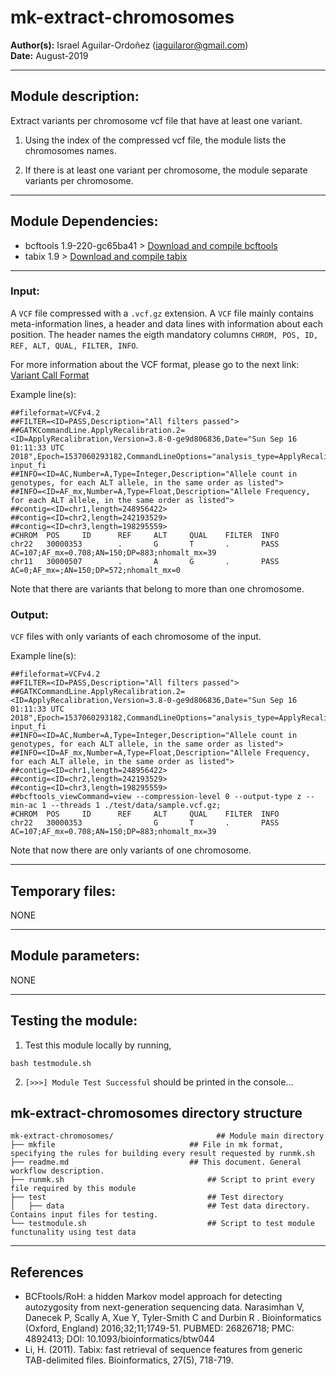 # mk-extract-chromosomes  
**Author(s):** Israel Aguilar-Ordoñez (iaguilaror@gmail.com)  
**Date:** August-2019  

---

## Module description:
Extract variants per chromosome vcf file that have at least one variant.

1. Using the index of the compressed vcf file, the module lists the chromosomes names.

2. If there is at least one variant per chromosome, the module separate variants per chromosome.

---

## Module Dependencies:
* bcftools 1.9-220-gc65ba41 >
[Download and compile bcftools](https://samtools.github.io/bcftools/)
* tabix 1.9 >
[Download and compile tabix](http://www.htslib.org/download/)

---

### Input:

A `VCF` file compressed with a `.vcf.gz` extension. A `VCF` file mainly contains meta-information lines, a header and data lines with information about each position. The header names the eigth mandatory columns `CHROM, POS, ID, REF, ALT, QUAL, FILTER, INFO`. 

For more information about the VCF format, please go to the next link: [Variant Call Format](https://www.internationalgenome.org/wiki/Analysis/Variant%20Call%20Format/vcf-variant-call-format-version-40/)


Example line(s):
```
##fileformat=VCFv4.2
##FILTER=<ID=PASS,Description="All filters passed">
##GATKCommandLine.ApplyRecalibration.2=<ID=ApplyRecalibration,Version=3.8-0-ge9d806836,Date="Sun Sep 16 01:11:33 UTC 2018",Epoch=1537060293182,CommandLineOptions="analysis_type=ApplyRecalibration input_fi
##INFO=<ID=AC,Number=A,Type=Integer,Description="Allele count in genotypes, for each ALT allele, in the same order as listed">
##INFO=<ID=AF_mx,Number=A,Type=Float,Description="Allele Frequency, for each ALT allele, in the same order as listed">
##contig=<ID=chr1,length=248956422>
##contig=<ID=chr2,length=242193529>
##contig=<ID=chr3,length=198295559>
#CHROM  POS     ID      REF     ALT     QUAL    FILTER  INFO
chr22   30000353        .       G       T       .       PASS    AC=107;AF_mx=0.708;AN=150;DP=883;nhomalt_mx=39
chr11   30000507        .       A       G       .       PASS    AC=0;AF_mx=;AN=150;DP=572;nhomalt_mx=0
```
Note that there are variants that belong to more than one chromosome.

### Output:

`VCF` files with only variants of each chromosome of the input.

Example line(s):  
```
##fileformat=VCFv4.2
##FILTER=<ID=PASS,Description="All filters passed">
##GATKCommandLine.ApplyRecalibration.2=<ID=ApplyRecalibration,Version=3.8-0-ge9d806836,Date="Sun Sep 16 01:11:33 UTC 2018",Epoch=1537060293182,CommandLineOptions="analysis_type=ApplyRecalibration input_fi
##INFO=<ID=AC,Number=A,Type=Integer,Description="Allele count in genotypes, for each ALT allele, in the same order as listed">
##INFO=<ID=AF_mx,Number=A,Type=Float,Description="Allele Frequency, for each ALT allele, in the same order as listed">
##contig=<ID=chr1,length=248956422>
##contig=<ID=chr2,length=242193529>
##contig=<ID=chr3,length=198295559>
##bcftools_viewCommand=view --compression-level 0 --output-type z --min-ac 1 --threads 1 ./test/data/sample.vcf.gz;
#CHROM  POS     ID      REF     ALT     QUAL    FILTER  INFO
chr22   30000353        .       G       T       .       PASS    AC=107;AF_mx=0.708;AN=150;DP=883;nhomalt_mx=39
```
Note that now there are only variants of one chromosome.

---

## Temporary files:
NONE

---


## Module parameters:
NONE

---

## Testing the module:

1. Test this module locally by running,
```
bash testmodule.sh
```

2. `[>>>] Module Test Successful` should be printed in the console...

## mk-extract-chromosomes directory structure

````
mk-extract-chromosomes/					      ## Module main directory
├── mkfile								## File in mk format, specifying the rules for building every result requested by runmk.sh
├── readme.md							## This document. General workflow description.
├── runmk.sh								## Script to print every file required by this module
├── test									## Test directory
│   ├── data								## Test data directory. Contains input files for testing.
└── testmodule.sh							## Script to test module functunality using test data
````
---

## References
* BCFtools/RoH: a hidden Markov model approach for detecting autozygosity from next-generation sequencing data.
Narasimhan V, Danecek P, Scally A, Xue Y, Tyler-Smith C and Durbin R
. Bioinformatics (Oxford, England) 2016;32;11;1749-51. PUBMED: 26826718; PMC: 4892413; DOI: 10.1093/bioinformatics/btw044
* Li, H. (2011). Tabix: fast retrieval of sequence features from generic TAB-delimited files. Bioinformatics, 27(5), 718-719.